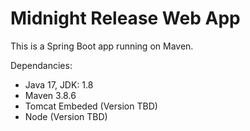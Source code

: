 # Midnight Release Web App

This is a Spring Boot app running on Maven.

Dependancies:
 - Java 17, JDK: 1.8
 - Maven 3.8.6
 - Tomcat Embeded (Version TBD)
 - Node (Version TBD)
